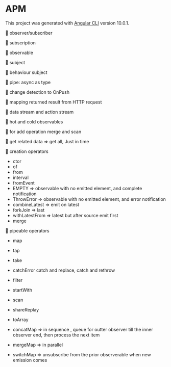# APM

This project was generated with [Angular CLI](https://github.com/angular/angular-cli) version 10.0.1.

	observer/subscriber 

	subscription 

	observable 

	subject 

	behaviour subject


	pipe: async as type

	change detection to OnPush

	mapping returned result from HTTP request

	data stream and action stream 

	hot and cold observables

	for add operation merge and scan 

	get related data => get all, Just in time 


	creation operators
- ctor
- of
- from
- interval
- fromEvent
- EMPTY    => observable with no emitted element, and complete notification 
- ThrowError => observable with no emitted element, and error  notification 
- combineLatest   => emit on latest
- forkJoin              => last
- withLatestFrom   => latest but after source emit first
- merge


	pipeable operators
- map
- tap
- take
- catchError
      catch and replace, catch and rethrow
- filter 
- startWith
- scan
- shareReplay
- toArray

- concatMap  => in sequence , queue for outter observer till the inner observer end, then process the next item 

- mergeMap  => in parallel

- switchMap => unsubscribe from the prior observerable when new emission comes

